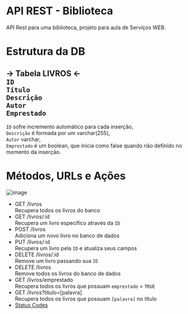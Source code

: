 # API REST - Biblioteca
API Rest para uma biblioteca, projeto para aula de Serviços WEB.

# Estrutura da DB

-> Tabela LIVROS <-  
```ID```  
```Título```  
```Descrição```  
```Autor```  
```Emprestado```  
------------
```ID``` sofre incremento automático para cada inserção,  
```Descrição``` é formada por um varchar(255),  
```Autor``` varchar,  
```Emprestado``` é um boolean, que inicia como false quando não definido no momento da inserção.  

# Métodos, URLs e Ações
![image](https://user-images.githubusercontent.com/91175401/235875530-2ab8ec4e-fff0-4b4f-b312-9c0ee91ca0dd.png)

- GET /livros  
Recupera todos os livros do banco
- GET /livros/:id  
Recupera um livro específico através da ```ID```
- POST /livros  
Adiciona um novo livro no banco de dados
- PUT /livros/:id  
Recupera um livro pela ```ID``` e atualiza seus campos
- DELETE /livros/:id  
Remove um livro passando sua ```ID```
- DELETE /livros  
Remove todos os livros do banco de dados
- GET /livros/emprestado  
Recupera todos os livros que possuam ```emprestado``` = ```TRUE```
- GET /livros?titulo=[palavra]  
Recupera todos os livros que possuam ```[palavra]``` no título
 - [Status Codes](https://developer.mozilla.org/en-US/docs/Web/HTTP/Status)
